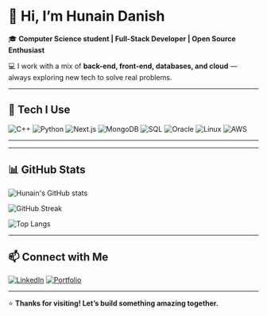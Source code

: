 # 👋 Hi, I’m Hunain Danish

🎓 **Computer Science student | Full-Stack Developer | Open Source Enthusiast**

💻 I work with a mix of **back-end, front-end, databases, and cloud** — always exploring new tech to solve real problems.

---

## 🚀 Tech I Use

![C++](https://img.shields.io/badge/C++-00599C?style=for-the-badge&logo=c%2B%2B&logoColor=white)
![Python](https://img.shields.io/badge/Python-3776AB?style=for-the-badge&logo=python&logoColor=white)
![Next.js](https://img.shields.io/badge/Next.js-000000?style=for-the-badge&logo=next.js&logoColor=white)
![MongoDB](https://img.shields.io/badge/MongoDB-47A248?style=for-the-badge&logo=mongodb&logoColor=white)
![SQL](https://img.shields.io/badge/SQL-4479A1?style=for-the-badge&logo=sqlite&logoColor=white)
![Oracle](https://img.shields.io/badge/Oracle-F80000?style=for-the-badge&logo=oracle&logoColor=white)
![Linux](https://img.shields.io/badge/Linux-FCC624?style=for-the-badge&logo=linux&logoColor=black)
![AWS](https://img.shields.io/badge/AWS-232F3E?style=for-the-badge&logo=amazon-aws&logoColor=white)

---

---

## 📊 GitHub Stats

![Hunain's GitHub stats](https://github-readme-stats.vercel.app/api?username=hunaindanish&show_icons=true&theme=tokyonight)

![GitHub Streak](https://github-readme-streak-stats.herokuapp.com?user=hunaindanish&theme=tokyonight&date_format=M%20j%5B%2C%20Y%5D)

![Top Langs](https://github-readme-stats.vercel.app/api/top-langs/?username=hunaindanish&layout=compact&theme=tokyonight)

---

## 📫 Connect with Me

[![LinkedIn](https://img.shields.io/badge/LinkedIn-Connect%20on%20LinkedIn-0A66C2?style=for-the-badge&logo=linkedin&logoColor=white)](https://www.linkedin.com/in/hunaindanish/)
[![Portfolio](https://img.shields.io/badge/Portfolio-Visit%20My%20Website-000000?style=for-the-badge&logo=vercel&logoColor=white)](https://hunain-danish-portfolio.vercel.app/)

---

⭐ **Thanks for visiting! Let’s build something amazing together.**
